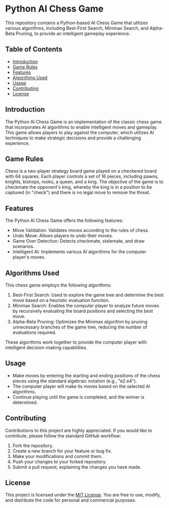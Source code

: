 # Python AI Chess Game

This repository contains a Python-based AI Chess Game that utilizes various algorithms, including Best-First Search, Minimax Search, and Alpha-Beta Pruning, to provide an intelligent gameplay experience.

## Table of Contents

- [Introduction](#introduction)
- [Game Rules](#game-rules)
- [Features](#features)
- [Algorithms Used](#algorithms-used)
- [Usage](#usage)
- [Contributing](#contributing)
- [License](#license)

## Introduction

The Python AI Chess Game is an implementation of the classic chess game that incorporates AI algorithms to enable intelligent moves and gameplay. This game allows players to play against the computer, which utilizes AI techniques to make strategic decisions and provide a challenging experience.

## Game Rules

Chess is a two-player strategy board game played on a checkered board with 64 squares. Each player controls a set of 16 pieces, including pawns, knights, bishops, rooks, a queen, and a king. The objective of the game is to checkmate the opponent's king, whereby the king is in a position to be captured (in "check") and there is no legal move to remove the threat.

## Features

The Python AI Chess Game offers the following features:

- Move Validation: Validates moves according to the rules of chess.
- Undo Move: Allows players to undo their moves.
- Game Over Detection: Detects checkmate, stalemate, and draw scenarios.
- Intelligent AI: Implements various AI algorithms for the computer player's moves.

## Algorithms Used

This chess game employs the following algorithms:

1. Best-First Search: Used to explore the game tree and determine the best move based on a heuristic evaluation function.
2. Minimax Search: Enables the computer player to analyze future moves by recursively evaluating the board positions and selecting the best move.
3. Alpha-Beta Pruning: Optimizes the Minimax algorithm by pruning unnecessary branches of the game tree, reducing the number of evaluations required.

These algorithms work together to provide the computer player with intelligent decision-making capabilities.

## Usage

- Make moves by entering the starting and ending positions of the chess pieces using the standard algebraic notation (e.g., "e2 e4").
- The computer player will make its moves based on the selected AI algorithms.
- Continue playing until the game is completed, and the winner is determined.

## Contributing

Contributions to this project are highly appreciated. If you would like to contribute, please follow the standard GitHub workflow:

1. Fork the repository.
2. Create a new branch for your feature or bug fix.
3. Make your modifications and commit them.
4. Push your changes to your forked repository.
5. Submit a pull request, explaining the changes you have made.

## License

This project is licensed under the [MIT License](LICENSE). You are free to use, modify, and distribute the code for personal and commercial purposes.
